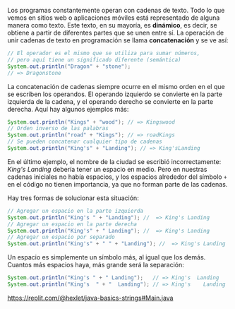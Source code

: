 Los programas constantemente operan con cadenas de texto. Todo lo que vemos en sitios web o aplicaciones móviles está representado de alguna manera como texto. Este texto, en su mayoría, es **dinámico**, es decir, se obtiene a partir de diferentes partes que se unen entre sí. La operación de unir cadenas de texto en programación se llama **concatenación** y se ve así:

```java
// El operador es el mismo que se utiliza para sumar números,
// pero aquí tiene un significado diferente (semántica)
System.out.println("Dragon" + "stone");
// => Dragonstone
```

La concatenación de cadenas siempre ocurre en el mismo orden en el que se escriben los operandos. El operando izquierdo se convierte en la parte izquierda de la cadena, y el operando derecho se convierte en la parte derecha. Aquí hay algunos ejemplos más:

```java
System.out.println("Kings" + "wood"); // => Kingswood
// Orden inverso de las palabras
System.out.println("road" + "Kings"); // => roadKings
// Se pueden concatenar cualquier tipo de cadenas
System.out.println("King's" + "Landing"); // => King'sLanding
```

En el último ejemplo, el nombre de la ciudad se escribió incorrectamente: *King's Landing* debería tener un espacio en medio. Pero en nuestras cadenas iniciales no había espacios, y los espacios alrededor del símbolo `+` en el código no tienen importancia, ya que no forman parte de las cadenas.

Hay tres formas de solucionar esta situación:

```java
// Agregar un espacio en la parte izquierda
System.out.println("King's " + "Landing"); //  => King's Landing
// Agregar un espacio en la parte derecha
System.out.println("King's" + " Landing"); //  => King's Landing
// Agregar un espacio por separado
System.out.println("King's" + " " + "Landing"); //  => King's Landing
```

Un espacio es simplemente un símbolo más, al igual que los demás. Cuantos más espacios haya, más grande será la separación:

```java
System.out.println("King's " + " Landing");   // => King's  Landing
System.out.println("King's  " + "  Landing"); // => King's    Landing
```

https://replit.com/@hexlet/java-basics-strings#Main.java
